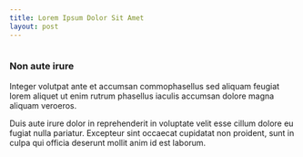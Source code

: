 ```yaml
---
title: Lorem Ipsum Dolor Sit Amet
layout: post
---
```


<span class="image featured"><img src="{{ site.baseurl }}/assets/images/pic02.jpg" alt=""></span>
<h3>Non aute irure</h3>
<p>Integer volutpat ante et accumsan commophasellus sed aliquam feugiat lorem aliquet ut enim rutrum phasellus iaculis accumsan dolore magna aliquam veroeros.</p>
<p>Duis aute irure dolor in reprehenderit in voluptate velit esse cillum dolore eu fugiat nulla pariatur. Excepteur sint occaecat cupidatat non proident, sunt in culpa qui officia deserunt mollit anim id est laborum.</p>
